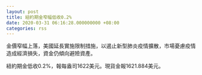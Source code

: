 ```yaml
---
layout: post
title: 紐約期金窄幅低收0.2%
date: 2020-03-31 06:16:28.000000000 +08:00
categories: rss
---
```


金價窄幅上落，美國延長實施限制措施，以遏止新型肺炎疫情擴散，市場憂慮疫情造成經濟損失，資金仍傾向避險資產。

紐約期金低收0.2%，報每盎司1622美元。現貨金報1621.884美元。
